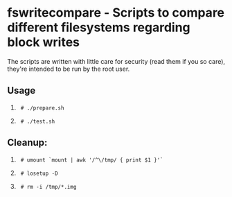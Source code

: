 # fswritecompare - Scripts to compare different filesystems regarding block writes

The scripts are written with little care for security (read them if you so care), they're intended to be run by the root user.

## Usage
1.
        # ./prepare.sh
2.
        # ./test.sh

## Cleanup:
1.
        # umount `mount | awk '/^\/tmp/ { print $1 }'`
2.
        # losetup -D
3.
        # rm -i /tmp/*.img
